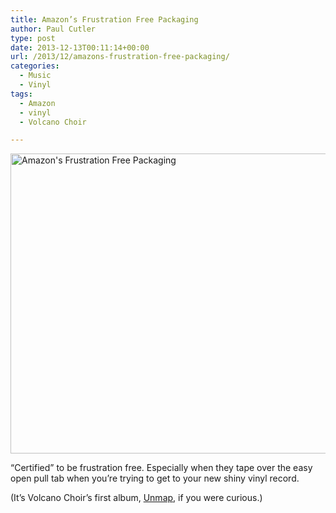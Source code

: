 ```yaml
---
title: Amazon’s Frustration Free Packaging
author: Paul Cutler
type: post
date: 2013-12-13T00:11:14+00:00
url: /2013/12/amazons-frustration-free-packaging/
categories:
  - Music
  - Vinyl
tags:
  - Amazon
  - vinyl
  - Volcano Choir

---
```

[<img src="https://i0.wp.com/farm4.staticflickr.com/3795/11345377155_bef662584a_z.jpg?resize=640%2C480" width="640" height="480" alt="Amazon's Frustration Free Packaging" data-recalc-dims="1" />][1]

&#8220;Certified&#8221; to be frustration free. Especially when they tape over the easy open pull tab when you&#8217;re trying to get to your new shiny vinyl record.

(It&#8217;s Volcano Choir&#8217;s first album, [Unmap][2], if you were curious.)

 [1]: http://www.flickr.com/photos/silwenae/11345377155/ "Amazon's Frustration Free Packaging by pcutler, on Flickr"
 [2]: http://www.amazon.com/o/ASIN/B002HMCEEY?tag=adapas02-20